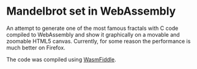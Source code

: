 # Mandelbrot set in WebAssembly

An attempt to generate one of the most famous fractals with C code compiled to WebAssembly
and show it graphically on a movable and zoomable HTML5 canvas.
Currently, for some reason the performance is much better on Firefox.

The code was compiled using [WasmFiddle](https://wasdk.github.io/WasmFiddle/).
